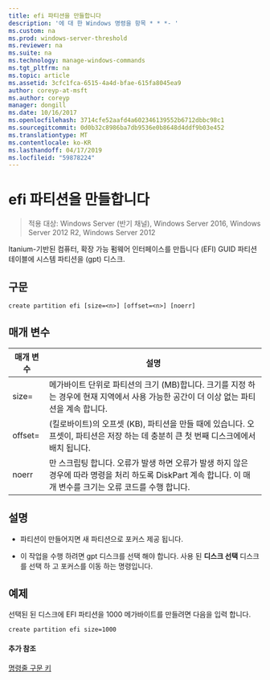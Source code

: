 ```yaml
---
title: efi 파티션을 만들합니다
description: '에 대 한 Windows 명령을 항목 * * *- '
ms.custom: na
ms.prod: windows-server-threshold
ms.reviewer: na
ms.suite: na
ms.technology: manage-windows-commands
ms.tgt_pltfrm: na
ms.topic: article
ms.assetid: 3cfc1fca-6515-4a4d-bfae-615fa8045ea9
author: coreyp-at-msft
ms.author: coreyp
manager: dongill
ms.date: 10/16/2017
ms.openlocfilehash: 3714cfe52aafd4a602346139552b6712dbbc98c1
ms.sourcegitcommit: 0d0b32c8986ba7db9536e0b8648d4ddf9b03e452
ms.translationtype: MT
ms.contentlocale: ko-KR
ms.lasthandoff: 04/17/2019
ms.locfileid: "59878224"
---
```

# <a name="create-partition-efi"></a>efi 파티션을 만들합니다

>적용 대상: Windows Server (반기 채널), Windows Server 2016, Windows Server 2012 R2, Windows Server 2012

Itanium\-기반된 컴퓨터, 확장 가능 펌웨어 인터페이스를 만듭니다 \(EFI\) GUID 파티션 테이블에 시스템 파티션을 \(gpt\) 디스크.  
  
  
  
## <a name="syntax"></a>구문  
  
```  
create partition efi [size=<n>] [offset=<n>] [noerr]  
```  
  
## <a name="parameters"></a>매개 변수  
  
|매개 변수|설명|  
|-------|--------|  
|size\=<n>|메가바이트 단위로 파티션의 크기 \(MB\)합니다. 크기를 지정 하는 경우에 현재 지역에서 사용 가능한 공간이 더 이상 없는 파티션을 계속 합니다.|  
|offset\=<n>|(킬로바이트)의 오프셋 \(KB\), 파티션을 만들 때에 있습니다. 오프셋이, 파티션은 저장 하는 데 충분히 큰 첫 번째 디스크에에서 배치 됩니다.|  
|noerr|만 스크립팅 합니다. 오류가 발생 하면 오류가 발생 하지 않은 경우에 따라 명령을 처리 하도록 DiskPart 계속 합니다. 이 매개 변수를 크기는 오류 코드를 수행 합니다.|  
  
## <a name="remarks"></a>설명  
  
-   파티션이 만들어지면 새 파티션으로 포커스 제공 됩니다.  
  
-   이 작업을 수행 하려면 gpt 디스크를 선택 해야 합니다. 사용 된 **디스크 선택** 디스크를 선택 하 고 포커스를 이동 하는 명령입니다.  
  
## <a name="BKMK_examples"></a>예제  
선택된 된 디스크에 EFI 파티션을 1000 메가바이트를 만들려면 다음을 입력 합니다.  
  
```  
create partition efi size=1000  
```  
  
#### <a name="additional-references"></a>추가 참조  
[명령줄 구문 키](command-line-syntax-key.md)  
  

  

